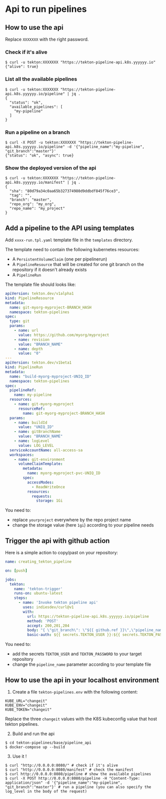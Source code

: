 # Api to run pipelines

## How to use the api

Replace `XXXXXXX` with the right password.
### Check if it's alive

```shell
$ curl -u tekton:XXXXXXX "https://tekton-pipeline-api.k8s.yyyyyy.io"
{"alive": true}
```

### List all the available pipelines

```shell
$ curl -u tekton:XXXXXXX "https://tekton-pipeline-api.k8s.yyyyyy.io/pipeline" | jq .
{
  "status": "ok",
  "available_pipelines": [
    "my-pipeline"
  ]
}
```

### Run a pipeline on a branch

```shell
$ curl -X POST -u tekton:XXXXXXX "https://tekton-pipeline-api.k8s.yyyyyy.io/pipeline" -d '{"pipeline_name":"my-pipeline", "git_branch":"master"}'
{"status": "ok", "async": true}
```

### Show the deployed version of the api

```shell
$ curl -u tekton:XXXXXXX "https://tekton-pipeline-api.k8s.yyyyyy.io/manifest" | jq .
{
  "sha": "80d79a34c0aa65b327374980d9ddbdf845f76ce3",
  "tag": "",
  "branch": "master",
  "repo_org": "my_org",
  "repo_name": "my_project"
}
```
## Add a pipeline to the API using templates

Add `xxxx-run.tpl.yaml` template file in the `templates` directory.

The template need to contain the following kubernetes resources:
* A `PersistentVolumeClaim` (one per pipelinerun)
* A `PipelineResource` that will be created for one git branch on the repository if it doesn't already exists
* A `PipelineRun`

The template file should looks like:

```yaml
apiVersion: tekton.dev/v1alpha1
kind: PipelineResource
metadata:
  name: git-myorg-myproject-BRANCH_HASH
  namespace: tekton-pipelines
spec:
  type: git
  params:
    - name: url
      value: https://github.com/myorg/myproject
    - name: revision
      value: "BRANCH_NAME"
    - name: depth
      value: "0"
---
apiVersion: tekton.dev/v1beta1
kind: PipelineRun
metadata:
  name: "build-myorg-myproject-UNIQ_ID"
  namespace: tekton-pipelines
spec:
  pipelineRef:
    name: my-pipeline
  resources:
    - name: git-myorg-myproject
      resourceRef:
        name: git-myorg-myproject-BRANCH_HASH
  params:
    - name: buildId
      value: "UNIQ_ID"
    - name: gitBranchName
      value: "BRANCH_NAME"
    - name: logLevel
      value: LOG_LEVEL
  serviceAccountName: all-access-sa
  workspaces:
    - name: git-environment
      volumeClaimTemplate:
        metadata:
          name: myorg-myproject-pvc-UNIQ_ID
        spec:
          accessModes:
            - ReadWriteOnce
          resources:
            requests:
              storage: 1Gi
```

You need to:
* replace `yourproject` everywhere by the repo project name
* change the storage value (here `1gi`) according to your pipeline needs

## Trigger the api with github action

Here is a simple action to copy/past on your repository:

```yaml
name: creating_tekton_pipeline

on: [push]

jobs:
  tekton:
    name: 'tekton-trigger'
    runs-on: ubuntu-latest
    steps:
      - name: 'Invoke tekton pipeline api'
        uses: indiesdev/curl@v1
        with:
          url: https://tekton-pipeline-api.k8s.yyyyyy.io/pipeline
          method: 'POST'
          accept: 200,201,204
          body: "{ \"git_branch\": \"${{ github.ref }}\",\"pipeline_name\": \"my-pipeline\" }"
          basic-auth: ${{ secrets.TEKTON_USER }}:${{ secrets.TEKTON_PASSWORD }} 
```

You need to:
* add the secrets `TEKTON_USER` and `TEKTON_PASSWORD` to your target repository
* change the `pipeline_name` parameter according to your template file

## How to use the api in your localhost environment

1. Create a file `tekton-pipelines.env` with the following content:

```shell
KUBE_URL="changeit"
KUBE_ENV="changeit"
KUBE_TOKEN="changeit"
```

Replace the three `changeit` values with the K8S kubeconfig value that host tekton pipelines.

2. Build and run the api

```shell
$ cd tekton-pipelines/base/pipeline_api
$ docker-compose up --build
```

3. Use it !

```shell
$ curl "http://0.0.0.0:8080/" # check if it's alive
$ curl "http://0.0.0.0:8080/manifest" # check the manifest
$ curl http://0.0.0.0:8080/pipeline # show the available pipelines
$ curl -X POST http://0.0.0.0:8080/pipeline -H "Content-Type: application/json" -d '{"pipeline_name":"my-pipeline", "git_branch":"master"}' # run a pipeline (you can also specify the log_level in the body of the request)
```
